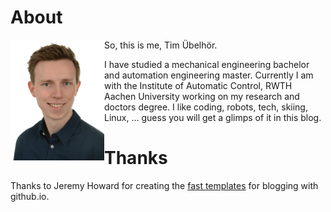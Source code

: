 # About

<img src="images/tim.jpg" width="150" align="left">
So, this is me, Tim Übelhör.

I have studied a mechanical engineering bachelor and automation engineering master.
Currently I am with the Institute of Automatic Control, RWTH Aachen University working on my research and doctors degree.
I like coding, robots, tech, skiing, Linux, ... guess you will get a glimps of it in this blog.

# Thanks
Thanks to Jeremy Howard for creating the [fast templates](https://github.com/fastai/fast_template) for blogging with github.io.
